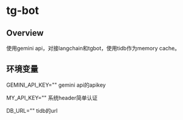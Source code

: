 # tg-bot

## Overview

使用gemini api，对接langchain和tgbot，使用tidb作为memory cache。

## 环境变量

GEMINI_API_KEY="" gemini api的apikey

MY_API_KEY="" 系统header简单认证

DB_URL="" tidb的url
